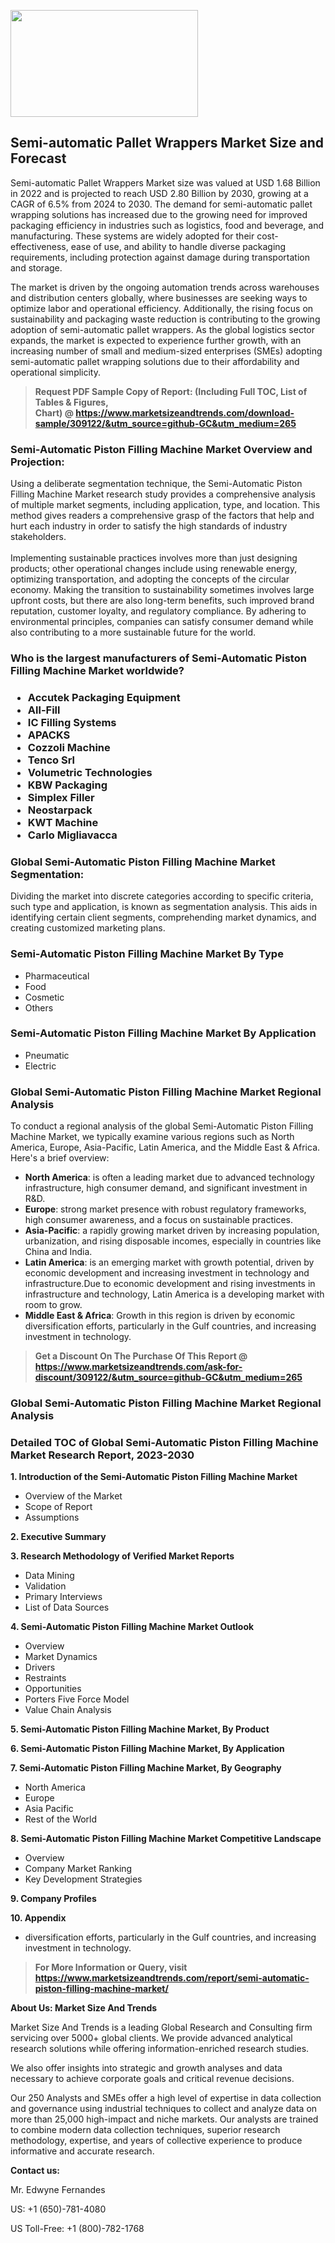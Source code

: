 <p><img class="alignnone size-medium wp-image-20088" src="https://ffe5etoiles.com/wp-content/uploads/2024/12/MST1-300x171.png" alt="" width="300" height="171" /></p><h2>Semi-automatic Pallet Wrappers Market Size and Forecast</h2><p>Semi-automatic Pallet Wrappers Market size was valued at USD 1.68 Billion in 2022 and is projected to reach USD 2.80 Billion by 2030, growing at a CAGR of 6.5% from 2024 to 2030. The demand for semi-automatic pallet wrapping solutions has increased due to the growing need for improved packaging efficiency in industries such as logistics, food and beverage, and manufacturing. These systems are widely adopted for their cost-effectiveness, ease of use, and ability to handle diverse packaging requirements, including protection against damage during transportation and storage.</p><p>The market is driven by the ongoing automation trends across warehouses and distribution centers globally, where businesses are seeking ways to optimize labor and operational efficiency. Additionally, the rising focus on sustainability and packaging waste reduction is contributing to the growing adoption of semi-automatic pallet wrappers. As the global logistics sector expands, the market is expected to experience further growth, with an increasing number of small and medium-sized enterprises (SMEs) adopting semi-automatic pallet wrapping solutions due to their affordability and operational simplicity.</p></p><blockquote id="" class=""><strong>Request PDF Sample Copy of Report: (Including Full TOC, List of Tables &amp; Figures, Chart)&nbsp;@&nbsp;<strong><a href="https://www.marketsizeandtrends.com/download-sample/309122/&utm_source=github-GC&utm_medium=265" target="_blank">https://www.marketsizeandtrends.com/download-sample/309122/&utm_source=github-GC&utm_medium=265</a></strong></strong></blockquote><h3 id="" class="">Semi-Automatic Piston Filling Machine Market&nbsp;Overview and Projection:</h3><p id="" class="">Using a deliberate segmentation technique, the Semi-Automatic Piston Filling Machine Market research study provides a comprehensive analysis of multiple market segments, including application, type, and location. This method gives readers a comprehensive grasp of the factors that help and hurt each industry in order to satisfy the high standards of industry stakeholders. <br /> <br />Implementing sustainable practices involves more than just designing products; other operational changes include using renewable energy, optimizing transportation, and adopting the concepts of the circular economy. Making the transition to sustainability sometimes involves large upfront costs, but there are also long-term benefits, such improved brand reputation, customer loyalty, and regulatory compliance. By adhering to environmental principles, companies can satisfy consumer demand while also contributing to a more sustainable future for the world.</p><h3 id="" class="">Who is the largest manufacturers of&nbsp;Semi-Automatic Piston Filling Machine Market worldwide?</h3><h3 class=""><p><ul><li>Accutek Packaging Equipment </li><li> All-Fill </li><li> IC Filling Systems </li><li> APACKS </li><li> Cozzoli Machine </li><li> Tenco Srl </li><li> Volumetric Technologies </li><li> KBW Packaging </li><li> Simplex Filler </li><li> Neostarpack </li><li> KWT Machine </li><li> Carlo Migliavacca</li></ul></p></h3><h3 id="" class="">Global&nbsp;Semi-Automatic Piston Filling Machine Market Segmentation:</h3><p id="" class="">Dividing the market into discrete categories according to specific criteria, such type and application, is known as segmentation analysis. This aids in identifying certain client segments, comprehending market dynamics, and creating customized marketing plans.</p><h3 id="" class="">Semi-Automatic Piston Filling Machine Market&nbsp;By Type</h3><p><p><ul><li>Pharmaceutical</li><li> Food</li><li> Cosmetic</li><li> Others</p></li></ul></p></p><h3 id="" class="">Semi-Automatic Piston Filling Machine Market&nbsp;By Application</h3><p class=""><p><ul><li>Pneumatic</li><li> Electric</li></ul></p></p><h3 id="" class="">Global Semi-Automatic Piston Filling Machine Market Regional Analysis</h3><p id="" class="">To conduct a regional analysis of the global Semi-Automatic Piston Filling Machine Market, we typically examine various regions such as North America, Europe, Asia-Pacific, Latin America, and the Middle East &amp; Africa. Here's a brief overview:</p><ul><li><strong>North America</strong>: is often a leading market due to advanced technology infrastructure, high consumer demand, and significant investment in R&amp;D.</li><li><strong>Europe</strong>: strong market presence with robust regulatory frameworks, high consumer awareness, and a focus on sustainable practices.</li><li><strong>Asia-Pacific</strong>: a rapidly growing market driven by increasing population, urbanization, and rising disposable incomes, especially in countries like China and India.</li><li><strong>Latin America</strong>: is an emerging market with growth potential, driven by economic development and increasing investment in technology and infrastructure.Due to economic development and rising investments in infrastructure and technology, Latin America is a developing market with room to grow.</li><li><strong>Middle East &amp; Africa</strong>: Growth in this region is driven by economic diversification efforts, particularly in the Gulf countries, and increasing investment in technology.</li></ul><blockquote id="" class=""><strong>Get a Discount On The Purchase Of This Report @ <strong><a href="https://www.marketsizeandtrends.com/ask-for-discount/309122/&utm_source=github-GC&utm_medium=265" target="_blank">https://www.marketsizeandtrends.com/ask-for-discount/309122/&utm_source=github-GC&utm_medium=265</a></strong></strong></blockquote><h3 id="" class="">Global Semi-Automatic Piston Filling Machine Market Regional Analysis</h3><h3 id="" class="">Detailed TOC of Global Semi-Automatic Piston Filling Machine Market Research Report, 2023-2030</h3><p id="" class=""><strong>1. Introduction of the Semi-Automatic Piston Filling Machine Market</strong></p><ul><li>Overview of the Market</li><li>Scope of Report</li><li>Assumptions</li></ul><p id="" class=""><strong>2. Executive Summary</strong></p><p id="" class=""><strong>3. Research Methodology of Verified Market Reports</strong></p><ul><li>Data Mining</li><li>Validation</li><li>Primary Interviews</li><li>List of Data Sources</li></ul><p id="" class=""><strong>4. Semi-Automatic Piston Filling Machine Market Outlook</strong></p><ul><li>Overview</li><li>Market Dynamics</li><li>Drivers</li><li>Restraints</li><li>Opportunities</li><li>Porters Five Force Model</li><li>Value Chain Analysis</li></ul><p id="" class=""><strong>5. Semi-Automatic Piston Filling Machine Market, By Product</strong></p><p id="" class=""><strong>6. Semi-Automatic Piston Filling Machine Market, By Application</strong></p><p id="" class=""><strong>7. Semi-Automatic Piston Filling Machine Market, By Geography</strong></p><ul><li>North America</li><li>Europe</li><li>Asia Pacific</li><li>Rest of the World</li></ul><p id="" class=""><strong>8. Semi-Automatic Piston Filling Machine Market Competitive Landscape</strong></p><ul><li>Overview</li><li>Company Market Ranking</li><li>Key Development Strategies</li></ul><p id="" class=""><strong>9. Company Profiles</strong></p><p id="" class=""><strong>10. Appendix</strong></p><ul><li>diversification efforts, particularly in the Gulf countries, and increasing investment in technology.</li></ul><blockquote id="" class=""><strong>For More Information or Query, visit <strong><strong><a href="https://www.marketsizeandtrends.com/report/semi-automatic-piston-filling-machine-market/" target="_blank">https://www.marketsizeandtrends.com/report/semi-automatic-piston-filling-machine-market/</a></strong></strong></strong></blockquote><p id="" class=""><strong>About Us: Market Size And Trends</strong></p><p id="" class="">Market Size And Trends is a leading Global Research and Consulting firm servicing over 5000+ global clients. We provide advanced analytical research solutions while offering information-enriched research studies.</p><p id="" class="">We also offer insights into strategic and growth analyses and data necessary to achieve corporate goals and critical revenue decisions.</p><p id="" class="">Our 250 Analysts and SMEs offer a high level of expertise in data collection and governance using industrial techniques to collect and analyze data on more than 25,000 high-impact and niche markets. Our analysts are trained to combine modern data collection techniques, superior research methodology, expertise, and years of collective experience to produce informative and accurate research.</p><p id="" class=""><strong>Contact us:</strong></p><p id="" class="">Mr. Edwyne Fernandes</p><p id="" class="">US: +1 (650)-781-4080</p><p id="" class="">US Toll-Free: +1 (800)-782-1768</p>
